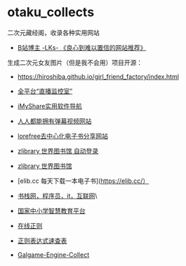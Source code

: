 # otaku_collects
二次元藏经阁，收录各种实用网站

* [B站博主 -LKs- 《良心到难以置信的网站推荐》](https://xiangjianan.gitee.io/lks/)

生成二次元女友图片（但是我不会用）项目开源：
* https://hiroshiba.github.io/girl_friend_factory/index.html

* [全平台“直播监控室”](http://live.yj1211.work/index/home/areas)

* [iMyShare实用软件导航](https://imyshare.com/)

* [人人都能拥有弹幕视频网站](https://github.com/Quandong-Zhang/banguimi-website)
* [lorefree去中心化电子书分享网站](https://ebook2.lorefree.com/)
* [zlibrary 世界图书馆 自动登录](https://1lib.domains)
* [zlibrary 世界图书馆](https://z-lib.org/)
* [elib.cc 每天下载一本电子书](https://elib.cc/）
* [书栈网，程序员，it，互联网](https://www.bookstack.cn/)\
* [国家中小学智慧教育平台](https://www.zxx.edu.cn)
* [在线正则](https://regex101.com/)
* [正则表达式速查表](https://r2coding.com/#/README?id=%e6%ad%a3%e5%88%99%e8%a1%a8%e8%be%be%e5%bc%8f)
* [Galgame-Engine-Collect](https://github.com/2439905184/Galgame-Engine-Collect)
